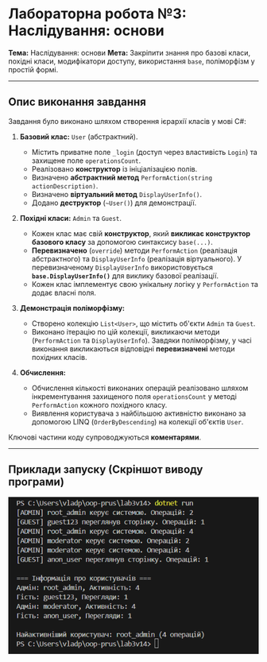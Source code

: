 # Лабораторна робота №3: Наслідування: основи

**Тема:** Наслідування: основи
**Мета:** Закріпити знання про базові класи, похідні класи, модифікатори доступу, використання `base`, поліморфізм у простій формі.

---

## Опис виконання завдання

Завдання було виконано шляхом створення ієрархії класів у мові C#:

1.  **Базовий клас:** `User` (абстрактний).
    * Містить приватне поле `_login` (доступ через властивість `Login`) та захищене поле `operationsCount`.
    * Реалізовано **конструктор** із ініціалізацією полів.
    * Визначено **абстрактний метод** `PerformAction(string actionDescription)`.
    * Визначено **віртуальний метод** `DisplayUserInfo()`.
    * Додано **деструктор** (`~User()`) для демонстрації.

2.  **Похідні класи:** `Admin` та `Guest`.
    * Кожен клас має свій **конструктор**, який **викликає конструктор базового класу** за допомогою синтаксису `base(...)`.
    * **Перевизначено** (`override`) методи `PerformAction` (реалізація абстрактного) та `DisplayUserInfo` (реалізація віртуального). У перевизначеному `DisplayUserInfo` використовується **`base.DisplayUserInfo()`** для виклику базової реалізації.
    * Кожен клас імплементує свою унікальну логіку у `PerformAction` та додає власні поля.

3.  **Демонстрація поліморфізму:**
    * Створено колекцію `List<User>`, що містить об'єкти `Admin` та `Guest`.
    * Виконано ітерацію по цій колекції, викликаючи методи (`PerformAction` та `DisplayUserInfo`). Завдяки поліморфізму, у часі виконання викликаються відповідні **перевизначені** методи похідних класів.

4.  **Обчислення:**
    * Обчислення кількості виконаних операцій реалізовано шляхом інкрементування захищеного поля `operationsCount` у методі `PerformAction` кожного похідного класу.
    * Виявлення користувача з найбільшою активністю виконано за допомогою LINQ (`OrderByDescending`) на колекції об'єктів `User`.

Ключові частини коду супроводжуються **коментарями**.

---

## Приклади запуску (Скріншот виводу програми)
![alt text](image.png)